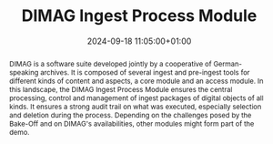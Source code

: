 ---
abstract: DIMAG is a software suite developed jointly by a cooperative of German-speaking
  archives. It is composed of several ingest and pre-ingest tools for different kinds
  of content and aspects, a core module and an access module. In this landscape, the
  DIMAG Ingest Process Module ensures the central processing, control and management
  of ingest packages of digital objects of all kinds. It ensures a strong audit trail
  on what was executed, especially selection and deletion during the process. Depending
  on the challenges posed by the Bake-Off and on DIMAG's availabilities, other modules
  might form part of the demo.
creators:
- Annekathrin Miegel
- ' Kai Naumann'
date: 2024-09-18 11:05:00+01:00
document_url: null
grand_parent: iPRES
institutions: []
keywords:
- information management principles
- scaling up
landing_page_url: ''
language: eng
layout: publication
license: Creative Commons Attribution 4.0 (CC-BY-4.0)
notes_url: https://docs.google.com/document/d/1tSJimjLpVuNNMjbB3KZ5gPwYh7j3jrlWt1Vjsygx4yc/edit#heading=h.aar4tupij1po
parent: iPRES 2024
publication_type: tool demo
size: null
slides_url: ''
source_name: iPRES
stream_url: https://www.archief.vlaanderen.be/archief/records/dossiers/5acb210228ce4315ae650812d056a482329eb83ed2dc42398a51505dc153be81/documents/3c14f516b3bb42e6808a7c66fd54429b36d34b3d55634a3fb48a382b6aaa18f0
title: DIMAG Ingest Process Module
year: 2024
---